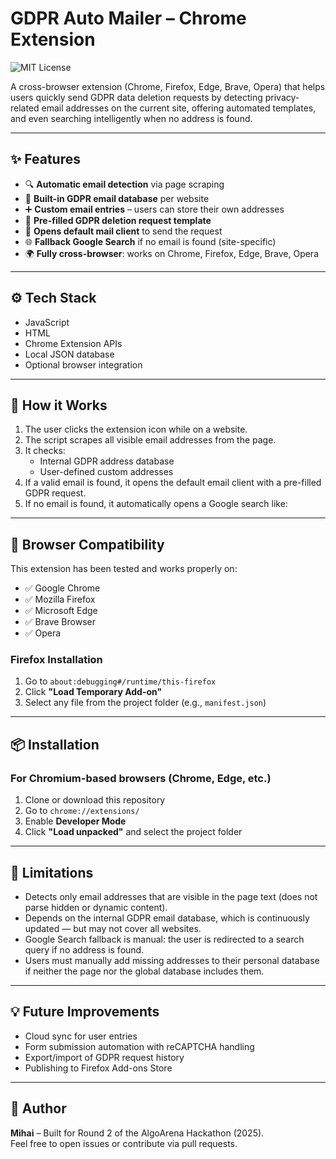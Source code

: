 # GDPR Auto Mailer – Chrome Extension

![MIT License](https://img.shields.io/badge/license-MIT-blue.svg)

A cross-browser extension (Chrome, Firefox, Edge, Brave, Opera) that helps users quickly send GDPR data deletion requests by detecting privacy-related email addresses on the current site, offering automated templates, and even searching intelligently when no address is found.

---

## ✨ Features

- 🔍 **Automatic email detection** via page scraping
- 🧠 **Built-in GDPR email database** per website
- ➕ **Custom email entries** – users can store their own addresses
- 🧾 **Pre-filled GDPR deletion request template**
- 💌 **Opens default mail client** to send the request
- 🌐 **Fallback Google Search** if no email is found (site-specific)
- 🌍 **Fully cross-browser**: works on Chrome, Firefox, Edge, Brave, Opera

---

## ⚙️ Tech Stack

- JavaScript
- HTML
- Chrome Extension APIs
- Local JSON database
- Optional browser integration 

---

## 🚀 How it Works

1. The user clicks the extension icon while on a website.
2. The script scrapes all visible email addresses from the page.
3. It checks:
   - Internal GDPR address database
   - User-defined custom addresses
4. If a valid email is found, it opens the default email client with a pre-filled GDPR request.
5. If no email is found, it automatically opens a Google search like:

---

## 🧭 Browser Compatibility

This extension has been tested and works properly on:

- ✅ Google Chrome
- ✅ Mozilla Firefox
- ✅ Microsoft Edge
- ✅ Brave Browser
- ✅ Opera

### Firefox Installation
1. Go to `about:debugging#/runtime/this-firefox`
2. Click **"Load Temporary Add-on"**
3. Select any file from the project folder (e.g., `manifest.json`)


---

## 📦 Installation

### For Chromium-based browsers (Chrome, Edge, etc.)
1. Clone or download this repository
2. Go to `chrome://extensions/`
3. Enable **Developer Mode**
4. Click **"Load unpacked"** and select the project folder


---

## 🧪 Limitations

- Detects only email addresses that are visible in the page text (does not parse hidden or dynamic content).
- Depends on the internal GDPR email database, which is continuously updated — but may not cover all websites.
- Google Search fallback is manual: the user is redirected to a search query if no address is found.
- Users must manually add missing addresses to their personal database if neither the page nor the global database includes them.

---

## 💡 Future Improvements

- Cloud sync for user entries
- Form submission automation with reCAPTCHA handling
- Export/import of GDPR request history
- Publishing to Firefox Add-ons Store

---

## 👤 Author

**Mihai** – Built for Round 2 of the AlgoArena Hackathon (2025).  
Feel free to open issues or contribute via pull requests.






